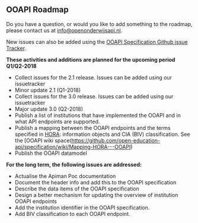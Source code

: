 ## OOAPI Roadmap

Do you have a question, or would you like to add something to the roadmap, 
please contact us at  info@openonderwijsapi.nl.

New issues can also be added using the [OOAPI Specification Github issue Tracker](https://github.com/open-education-api/specification/issues).

**These activities and additions are planned for the upcoming period
Q1/Q2-2018**

- Collect issues for the 2.1 release. Issues can be added using our
issuetracker
- Minor update 2.1 (Q1-2018)
- Collect issues for the 3.0 release. Issues can be added using our
issuetracker
- Major update 3.0 (Q2-2018)
- Publish a list of institutions that have implemented the OOAPI and in
what API endpoints are supported.
- Publish a mapping between the OOAPI endpoints and the terms specified
in [HORA](https://www.wikixl.nl/wiki/hora/index.php/Hoofdpagina): information objects and CIA (BIV) classification.
See the [OOAPI wiki space(https://github.com/open-education-api/specification/wiki/Mapping-HORA---OOAPI)
- Publish the OOAPI datamodel

**For the long term, the following issues are addressed:**
- Actualise the Apiman Poc documentation
- Document the header info and add this to the OOAPI specification
- Describe the data items of the OOAPI specification
- Design a better mechanism for updating the overview of institution
OOAPI endpoints
- Add the institution identifier in the OOAPI specification.
- Add BIV classification to each OOAPI endpoint.
